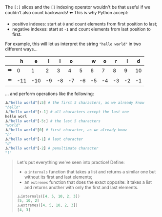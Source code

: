 The `[:]` slices and the `[]` indexing operator wouldn't be that useful if we couldn't also count backwards! :arrow_left: This is why Python accept:

 * positive indexes: start at `0` and count elements from first position to last;
 * negative indexes: start at `-1` and count elements from last position to first.

For example, this will let us interpret the string `"hello world"` in two different ways...

<table class="table table-bordered">
<thead>
  <tr>
	<th></th>
	<th>h</th>
	<th>e</th>
	<th>l</th>
	<th>l</th>
	<th>o</th>
            <th></th>
	<th>w</th>
	<th>o</th>
	<th>r</th>
	<th>l</th>
	<th>d</th>
  </tr>
</thead>
<tbody>
  <tr>
	<td>➡️</td>
	<td>0</td>
	<td>1</td>
	<td>2</td>
	<td>3</td>
	<td>4</td>
	<td>5</td>
	<td>6</td>
	<td>7</td>
	<td>8</td>
	<td>9</td>
         <td>10</td>
  </tr>
  <tr>
	<td>⬅️</td>
            <td>-11</td>
	<td>-10</td>
	<td>-9</td>
	<td>-8</td>
	<td>-7</td>
	<td>-6</td>
	<td>-5</td>
	<td>-4</td>
	<td>-3</td>
	<td>-2</td>
	<td>-1</td>
  </tr>
</tbody>
</table>

... and perform operations like the following:

```python
ム"hello world"[:5] # the first 5 characters, as we already know
"hello"
ム"hello world"[:-1] # all characters except the last one
hello worl
ム"hello world"[-5:] # the last 5 characters
"world"
ム"hello world"[0] # first character, as we already know
"h"
ム"hello world"[-1] # last character
"d"	 
ム"hello world"[-2] # penultimate character
"l"
```

> Let's put everything we've seen into practice! Define:
>
> * a `internals` function that takes a list and returns a similar one but without its first and last elements;
> * an `extremes` function that does the exact opposite: it takes a list and returns another with only the first and last elements.
>
> ```python
> ムinternals([4, 5, 10, 2, 3])
> [5, 10, 2]
> ムextremes([4, 5, 10, 2, 3])
> [4, 3]
> ```
